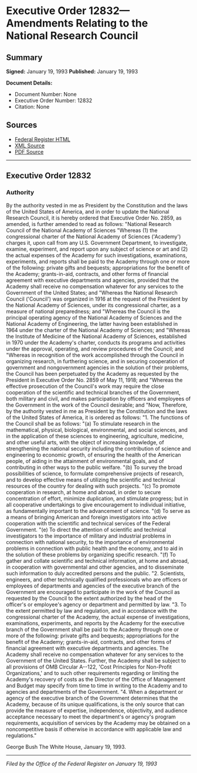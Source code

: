 # Executive Order 12832—Amendments Relating to the National Research Council

## Summary

**Signed:** January 19, 1993
**Published:** January 19, 1993

**Document Details:**
- Document Number: None
- Executive Order Number: 12832
- Citation: None

## Sources
- [Federal Register HTML](https://www.presidency.ucsb.edu/documents/executive-order-12832-amendments-relating-the-national-research-council)
- [XML Source](None)
- [PDF Source](None)

---

## Executive Order 12832

### Authority

By the authority vested in me as President by the Constitution and the laws of the United States of America, and in order to update the National Research Council, it is hereby ordered that Executive Order No. 2859, as amended, is further amended to read as follows:
"National Research Council of the National Academy of Sciences
"Whereas (1) the congressional charter of the National Academy of Sciences ('Academy') charges it, upon call from any U.S. Government Department, to investigate, examine, experiment, and report upon any subject of science or art and (2) the actual expenses of the Academy for such investigations, examinations, experiments, and reports shall be paid to the Academy through one or more of the following: private gifts and bequests; appropriations for the benefit of the Academy; grants-in-aid, contracts, and other forms of financial agreement with executive departments and agencies, provided that the Academy shall receive no compensation whatever for any services to the Government of the United States; and
"Whereas the National Research Council ('Council') was organized in 1916 at the request of the President by the National Academy of Sciences, under its congressional charter, as a measure of national preparedness; and
"Whereas the Council is the principal operating agency of the National Academy of Sciences and the National Academy of Engineering, the latter having been established in 1964 under the charter of the National Academy of Sciences; and
"Whereas the Institute of Medicine of the National Academy of Sciences, established in 1970 under the Academy's charter, conducts its programs and activities under the approval, operating, and review procedures of the Council; and
"Whereas in recognition of the work accomplished through the Council in organizing research, in furthering science, and in securing cooperation of government and nongovernment agencies in the solution of their problems, the Council has been perpetuated by the Academy as requested by the President in Executive Order No. 2859 of May 11, 1918; and
"Whereas the effective prosecution of the Council's work may require the close cooperation of the scientific and technical branches of the Government, both military and civil, and makes participation by officers and employees of the Government in the work of the Council desirable; and
"Now, Therefore, by the authority vested in me as President by the Constitution and the laws of the United States of America, it is ordered as follows:
"1. The functions of the Council shall be as follows:
"(a) To stimulate research in the mathematical, physical, biological, environmental, and social sciences, and in the application of these sciences to engineering, agriculture, medicine, and other useful arts, with the object of increasing knowledge, of strengthening the national security including the contribution of science and engineering to economic growth, of ensuring the health of the American people, of aiding in the attainment of environmental goals, and of contributing in other ways to the public welfare.
"(b) To survey the broad possibilities of science, to formulate comprehensive projects of research, and to develop effective means of utilizing the scientific and technical resources of the country for dealing with such projects.
"(c) To promote cooperation in research, at home and abroad, in order to secure concentration of effort, minimize duplication, and stimulate progress; but in all cooperative undertakings to give encouragement to individual initiative, as fundamentally important to the advancement of science.
"(d) To serve as a means of bringing American and foreign investigators into active cooperation with the scientific and technical services of the Federal Government.
"(e) To direct the attention of scientific and technical investigators to the importance of military and industrial problems in connection with national security, to the importance of environmental problems in connection with public health and the economy, and to aid in the solution of these problems by organizing specific research.
"(f) To gather and collate scientific and technical information, at home and abroad, in cooperation with governmental and other agencies, and to disseminate such information to duly accredited persons and the public.
"2. Scientists, engineers, and other technically qualified professionals who are officers or employees of departments and agencies of the executive branch of the Government are encouraged to participate in the work of the Council as requested by the Council to the extent authorized by the head of the officer's or employee's agency or department and permitted by law.
"3. To the extent permitted by law and regulation, and in accordance with the congressional charter of the Academy, the actual expense of investigations, examinations, experiments, and reports by the Academy for the executive branch of the Government shall be paid to the Academy through one or more of the following: private gifts and bequests; appropriations for the benefit of the Academy; grants-in-aid, contracts, and other forms of financial agreement with executive departments and agencies. The Academy shall receive no compensation whatever for any services to the Government of the United States. Further, the Academy shall be subject to all provisions of OMB Circular A--122, 'Cost Principles for Non-Profit Organizations,' and to such other requirements regarding or limiting the Academy's recovery of costs as the Director of the Office of Management and Budget may specify from time to time in writing to the Academy and to agencies and departments of the Government.
"4. When a department or agency of the executive branch of the Government determines that the Academy, because of its unique qualifications, is the only source that can provide the measure of expertise, independence, objectivity, and audience acceptance necessary to meet the department's or agency's program requirements, acquisition of services by the Academy may be obtained on a noncompetitive basis if otherwise in accordance with applicable law and regulations."

George Bush
The White House,
January 19, 1993.

---

*Filed by the Office of the Federal Register on January 19, 1993*
